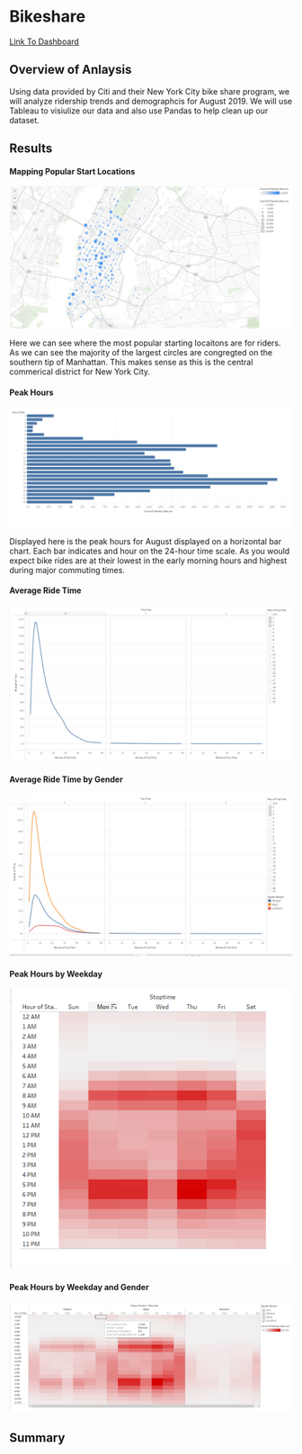 # Bikeshare

[Link To Dashboard](https://public.tableau.com/app/profile/mateo.rul/viz/NYCBikeShareFinal/Story1?publish=yes)

## Overview of Anlaysis

Using data provided by Citi and their New York City bike share program, we will analyze ridership trends and demographcis for August 2019. We will use Tableau to visiulize our data and also use Pandas to help clean up our dataset.

## Results

#### Mapping Popular Start Locations
![Map](https://github.com/rulma/Bikeshare/blob/dff062ae6397e91765f03657879d3e4e78ecb3ac/Map.PNG)

Here we can see where the most popular starting locaitons are for riders. As we can see the majority of the largest circles are congregted on the southern tip of Manhattan. This makes sense as this is the central commerical district for New York City.

#### Peak Hours
![Hours](https://github.com/rulma/Bikeshare/blob/77023619df4f6edc4fe7d7bbe92936fbed25f247/Peak%20August%20Hours.PNG)

Displayed here is the peak hours for August displayed on a horizontal bar chart. Each bar indicates and hour on the 24-hour time scale. As you would expect bike rides are at their lowest in the early morning hours and highest during major commuting times.

#### Average Ride Time
![Ride Time](https://github.com/rulma/Bikeshare/blob/77023619df4f6edc4fe7d7bbe92936fbed25f247/breakdown%20of%20trip%20time.PNG)
#### Average Ride Time by Gender
![Gender Ride Time](https://github.com/rulma/Bikeshare/blob/77023619df4f6edc4fe7d7bbe92936fbed25f247/Breakdown%20of%20trip%20down%20gender.PNG)
#### Peak Hours by Weekday
![Heat](https://github.com/rulma/Bikeshare/blob/main/Peak%20Trip%20hours.PNG)
#### Peak Hours by Weekday and Gender
![Heat G](https://github.com/rulma/Bikeshare/blob/77023619df4f6edc4fe7d7bbe92936fbed25f247/Peak%20Trip%20Hours%20by%20Gender.PNG)

## Summary
